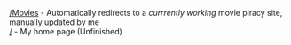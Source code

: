 <a href="https://kn0tzer.github.io/Movies">/Movies</a><span> - Automatically redirects to a *currrently working* movie piracy site, manually updated by me</span>
<br>
<a href="https://kn0tzer.github.io/Home">/</a><span> - My home page (Unfinished)</span>